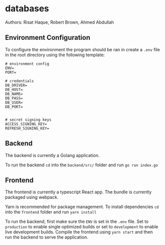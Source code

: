 # databases

Authors: Risat Haque, Robert Brown, Ahmed Abdullah

## Environment Configuration

To configure the environment the program should be ran in create a `.env` file in the root directory using the following template:

```dotenv
# environment config
ENV=
PORT=

# credentials
DB_DRIVER=
DB_HOST=
DB_NAME=
DB_PASS=
DB_USER=
DB_PORT=


# secret signing keys
ACCESS_SIGNING_KEY=
REFRESH_SIGNING_KEY=
```

## Backend

The backend is currently a Golang application.

To run the backend `cd` into the `backend/src/` folder and run `go run index.go`

## Frontend

The frontend is currently a typescript React app. The bundle is currently packaged using webpack.

Yarn is recommended for package management. To install dependencies `cd` into the `frontend` folder and run `yarn install`

To run the backend, first make sure the `ENV` is set in the `.env` file. Set to `production` to enable single optimized builds or set to `development` to enable live development builds. Compile the frontend using `yarn start` and then run the backend to serve the application.
